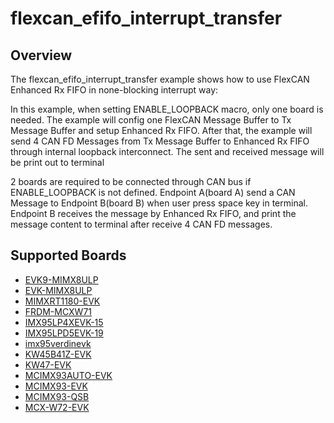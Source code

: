 # flexcan_efifo_interrupt_transfer

## Overview
The flexcan_efifo_interrupt_transfer example shows how to use FlexCAN Enhanced Rx FIFO in none-blocking interrupt way:

In this example, when setting ENABLE_LOOPBACK macro, only one board is needed. The example will config one FlexCAN Message
Buffer to Tx Message Buffer and setup Enhanced Rx FIFO. After that, the example will send 4 CAN FD Messages
from Tx Message Buffer to Enhanced Rx FIFO through internal loopback interconnect. The sent and received message will be print 
out to terminal

2 boards are required to be connected through CAN bus if ENABLE_LOOPBACK is not defined. Endpoint A(board A) send a CAN Message to
Endpoint B(board B) when user press space key in terminal. Endpoint B receives the message by Enhanced Rx FIFO, and print
the message content to terminal after receive 4 CAN FD messages.

## Supported Boards
- [EVK9-MIMX8ULP](../../../_boards/evk9mimx8ulp/driver_examples/flexcan/efifo_interrupt_transfer/example_board_readme.md)
- [EVK-MIMX8ULP](../../../_boards/evkmimx8ulp/driver_examples/flexcan/efifo_interrupt_transfer/example_board_readme.md)
- [MIMXRT1180-EVK](../../../_boards/evkmimxrt1180/driver_examples/flexcan/efifo_interrupt_transfer/example_board_readme.md)
- [FRDM-MCXW71](../../../_boards/frdmmcxw71/driver_examples/flexcan/efifo_interrupt_transfer/example_board_readme.md)
- [IMX95LP4XEVK-15](../../../_boards/imx95lp4xevk15/driver_examples/flexcan/efifo_interrupt_transfer/example_board_readme.md)
- [IMX95LPD5EVK-19](../../../_boards/imx95lpd5evk19/driver_examples/flexcan/efifo_interrupt_transfer/example_board_readme.md)
- [imx95verdinevk](../../../_boards/imx95verdinevk/driver_examples/flexcan/efifo_interrupt_transfer/example_board_readme.md)
- [KW45B41Z-EVK](../../../_boards/kw45b41zevk/driver_examples/flexcan/efifo_interrupt_transfer/example_board_readme.md)
- [KW47-EVK](../../../_boards/kw47evk/driver_examples/flexcan/efifo_interrupt_transfer/example_board_readme.md)
- [MCIMX93AUTO-EVK](../../../_boards/mcimx93autoevk/driver_examples/flexcan/efifo_interrupt_transfer/example_board_readme.md)
- [MCIMX93-EVK](../../../_boards/mcimx93evk/driver_examples/flexcan/efifo_interrupt_transfer/example_board_readme.md)
- [MCIMX93-QSB](../../../_boards/mcimx93qsb/driver_examples/flexcan/efifo_interrupt_transfer/example_board_readme.md)
- [MCX-W72-EVK](../../../_boards/mcxw72evk/driver_examples/flexcan/efifo_interrupt_transfer/example_board_readme.md)
